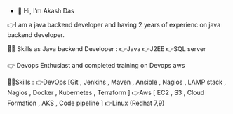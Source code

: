 - 👋 Hi, I’m Akash Das

👉I am a java backend developer and having 2 years of experienc on java backend developer.

 👨‍💻 Skills as Java backend Developer :
 👉Java 
 👉J2EE
 👉SQL server

👉 Devops Enthusiast and completed training on Devops aws 
 
 👨‍💻Skills :
 👉DevOps [Git , Jenkins , Maven , Ansible , Nagios , LAMP stack , Nagios , Docker , Kubernetes  , Terraform ]
 👉Aws [ EC2 , S3 , Cloud Formation , AKS , Code pipeline  ]
 👉Linux (Redhat 7,9)


  

<!---
akashdas031/akashdas031 is a ✨ special ✨ repository because its `README.md` (this file) appears on your GitHub profile.
You can click the Preview link to take a look at your changes.
--->

